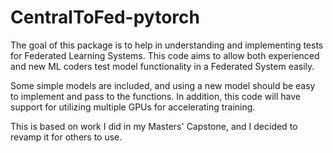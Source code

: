 # CentralToFed-pytorch

The goal of this package is to help in understanding and implementing tests for Federated Learning Systems.  This code aims to allow both experienced and new ML coders test model functionality in a Federated System easily.

Some simple models are included, and using a new model should be easy to implement and pass to the functions.  In addition, this code will have support for utilizing multiple GPUs for accelerating training.

This is based on work I did in my Masters' Capstone, and I decided to revamp it for others to use.